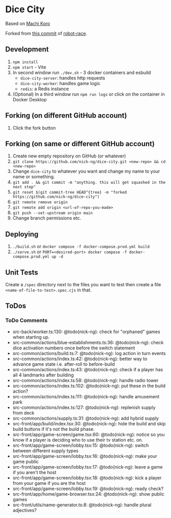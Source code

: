# Dice City

Based on [Machi Koro](https://boardgamegeek.com/boardgame/143884/machi-koro)

Forked from [this commit](https://github.com/nick-ng/robot-race/tree/4e2171de5a381738632dc7b82158660d9dde2bb7) of [robot-race](https://github.com/nick-ng/robot-race).

## Development

1. `npm install`
2. `npm start` - Vite
3. In second window run `./dev.sh` - 3 docker containers and esbuild
   - `dice-city-server`: handles http requests
   - `dice-city-worker`: handles game logic
   - `redis`: a Redis instance
4. (Optional) In a third window run `npm run logs` or click on the container in Docker Desktop

## Forking (on different GitHub account)

1. Click the fork button

## Forking (on same or different GitHub account)

1. Create new empty repository on GitHub (or whatever)
2. `git clone https://github.com/nick-ng/dice-city.git <new-repo> && cd <new-repo>`
3. Change `dice-city` to whatever you want and change my name to your name or something.
4. `git add . && git commit -m "anything. this will get squashed in the next step"`
5. `git reset $(git commit-tree HEAD^{tree} -m "forked https://github.com/nick-ng/dice-city")`
6. `git remote remove origin`
7. `git remote add origin <url-of-repo-you-made>`
8. `git push --set-upstream origin main`
9. Change branch permissions etc.

## Deploying

1. `./build.sh` or `docker compose -f docker-compose.prod.yml build`
2. `./serve.sh` or `PORT=<desired-port> docker compose -f docker-compose.prod.yml up -d`

## Unit Tests

Create a `/spec` directory next to the files you want to test then create a file `<name-of-file-to-test>.spec.cjs` in that.

## ToDos

### ToDo Comments

- src-back/worker.ts:130: @todo(nick-ng): check for "orphaned" games when starting up.
- src-common/actions/blue-establishments.ts:36: @todo(nick-ng): check dice activation numbers once before the switch statement
- src-common/actions/build.ts:7: @todo(nick-ng): log action in turn events
- src-common/actions/index.ts:42: @todo(nick-ng): better way to advance game state i.e. after-roll to before-build
- src-common/actions/index.ts:43: @todo(nick-ng): check if a player has all 4 landmarks after building
- src-common/actions/index.ts:58: @todo(nick-ng): handle radio tower
- src-common/actions/index.ts:102: @todo(nick-ng): put these in the build action?
- src-common/actions/index.ts:111: @todo(nick-ng): handle amusement park
- src-common/actions/index.ts:127: @todo(nick-ng): replenish supply from deck
- src-common/actions/supply.ts:31: @todo(nick-ng): add hybrid supply
- src-front/app/build/index.tsx:30: @todo(nick-ng): hide the build and skip build buttons if it's not the build phase.
- src-front/app/game-screen/game.tsx:60: @todo(nick-ng): notice so you know if a player is deciding who to use their tv station etc. on.
- src-front/app/game-screen/lobby.tsx:15: @todo(nick-ng): switch between different supply types
- src-front/app/game-screen/lobby.tsx:16: @todo(nick-ng): make your game public
- src-front/app/game-screen/lobby.tsx:17: @todo(nick-ng): leave a game if you aren't the host
- src-front/app/game-screen/lobby.tsx:18: @todo(nick-ng): kick a player from your game if you are the host
- src-front/app/game-screen/lobby.tsx:19: @todo(nick-ng): ready check?
- src-front/app/home/game-browser.tsx:24: @todo(nick-ng): show public games
- src-front/utils/name-generator.ts:8: @todo(nick-ng): handle plural adjectives?
